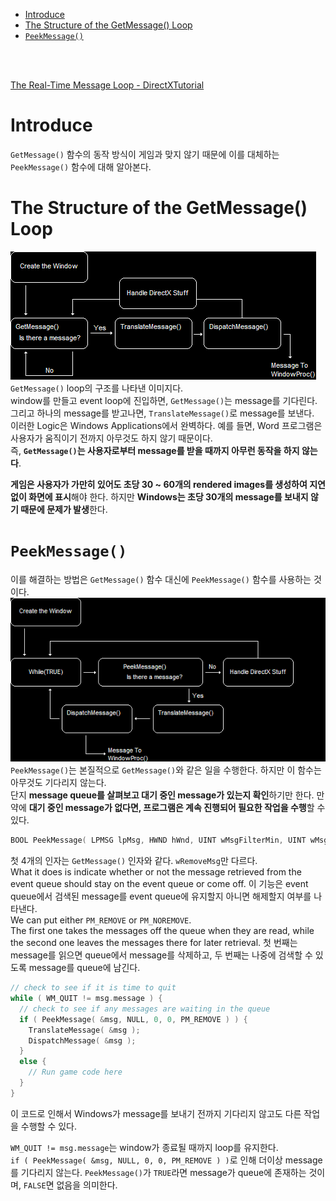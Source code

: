 - [Introduce](#introduce)
- [The Structure of the GetMessage() Loop](#the-structure-of-the-getmessage-loop)
- [`PeekMessage()`](#peekmessage)

<br><br>

[The Real-Time Message Loop - DirectXTutorial](http://www.directxtutorial.com/Lesson.aspx?lessonid=11-1-5)   

# Introduce
`GetMessage()` 함수의 동작 방식이 게임과 맞지 않기 때문에 이를 대체하는 `PeekMessage()` 함수에 대해 알아본다.   

# The Structure of the GetMessage() Loop
![alt text](Images/TheRealTimeMessageLoop/GetMessageLoop.png)   
`GetMessage()` loop의 구조를 나타낸 이미지다.   
window를 만들고 event loop에 진입하면, `GetMessage()`는 message를 기다린다. 그리고 하나의 message를 받고나면, `TranslateMessage()`로 message를 보낸다.   
이러한 Logic은 Windows Applications에서 완벽하다. 예를 들면, Word 프로그램은 사용자가 움직이기 전까지 아무것도 하지 않기 때문이다.   
즉, **`GetMessage()`는 사용자로부터 message를 받을 때까지 아무런 동작을 하지 않는다**.   

**게임은 사용자가 가만히 있어도 초당 30 ~ 60개의 rendered images를 생성하여 지연 없이 화면에 표시**해야 한다. 하지만 **Windows는 초당 30개의 message를 보내지 않기 때문에 문제가 발생**한다.   

# `PeekMessage()`
이를 해결하는 방법은 `GetMessage()` 함수 대신에 `PeekMessage()` 함수를 사용하는 것이다.   
![alt text](Images/TheRealTimeMessageLoop/PeekMessageLoop.png)   
`PeekMessage()`는 본질적으로 `GetMessage()`와 같은 일을 수행한다. 하지만 이 함수는 아무것도 기다리지 않는다.   
단지 **message queue를 살펴보고 대기 중인 message가 있는지 확인**하기만 한다. 만약에 **대기 중인 message가 없다면, 프로그램은 계속 진행되어 필요한 작업을 수행**할 수 있다.   
```cpp
BOOL PeekMessage( LPMSG lpMsg, HWND hWnd, UINT wMsgFilterMin, UINT wMsgFilterMax, UINT wRemoveMsg );
```
첫 4개의 인자는 `GetMessage()` 인자와 같다. `wRemoveMsg`만 다르다.   
What it does is indicate whether or not the message retrieved from the event queue should stay on the event queue or come off. 이 기능은 event queue에서 검색된 message를 event queue에 유지할지 아니면 해제할지 여부를 나타낸다.   
We can put either `PM_REMOVE` or `PM_NOREMOVE`.   
The first one takes the messages off the queue when they are read, while the second one leaves the messages there for later retrieval. 첫 번째는 message를 읽으면 queue에서 message를 삭제하고, 두 번째는 나중에 검색할 수 있도록 message를 queue에 남긴다.   
```cpp
// check to see if it is time to quit
while ( WM_QUIT != msg.message ) {
  // check to see if any messages are waiting in the queue
  if ( PeekMessage( &msg, NULL, 0, 0, PM_REMOVE ) ) {
    TranslateMessage( &msg );
    DispatchMessage( &msg );
  }
  else {
    // Run game code here
  }
}
```
이 코드로 인해서 Windows가 message를 보내기 전까지 기다리지 않고도 다른 작업을 수행할 수 있다.   

`WM_QUIT != msg.message`는 window가 종료될 때까지 loop를 유지한다.   
`if ( PeekMessage( &msg, NULL, 0, 0, PM_REMOVE ) )`로 인해 더이상 message를 기다리지 않는다. `PeekMessage()`가 `TRUE`라면 message가 queue에 존재하는 것이며, `FALSE`면 없음을 의미한다.   